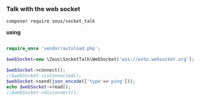 ### Talk with the web socket

```console
composer require zeus/socket_talk
```
**using**

```php

require_once 'vendor/autoload.php';

$webSocket=new \Zeus\SocketTalk\WebSocket('wss://echo.websocket.org');

$webSocket->connect();
//$webSocket->isConnected();
$webSocket->send(json_encode(['type'=>'ping']));
echo $webSocket->read();
//$webSocket->disconnect();
```